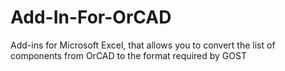# Add-In-For-OrCAD
Add-ins for Microsoft Excel, that allows you to convert the list of components from OrCAD to the format required by GOST
